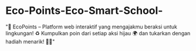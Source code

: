 # Eco-Points-Eco-Smart-School-
"🌱 EcoPoints – Platform web interaktif yang mengajakmu beraksi untuk lingkungan! ♻️ Kumpulkan poin dari setiap aksi hijau 🌍 dan tukarkan dengan hadiah menarik! 🎁✨"

